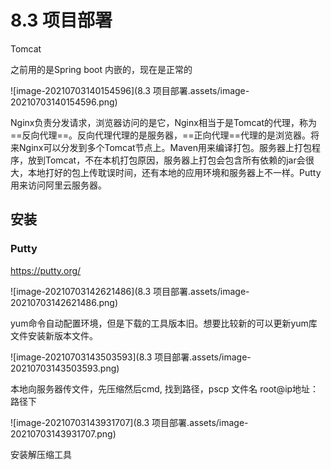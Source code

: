 # 8.3 项目部署

Tomcat 

之前用的是Spring boot 内嵌的，现在是正常的

![image-20210703140154596](8.3 项目部署.assets/image-20210703140154596.png)

Nginx负责分发请求，浏览器访问的是它，Nginx相当于是Tomcat的代理，称为==反向代理==。反向代理代理的是服务器，==正向代理==代理的是浏览器。将来Nginx可以分发到多个Tomcat节点上。Maven用来编译打包。服务器上打包程序，放到Tomcat，不在本机打包原因，服务器上打包会包含所有依赖的jar会很大，本地打好的包上传耽误时间，还有本地的应用环境和服务器上不一样。Putty用来访问阿里云服务器。 

## 安装

### Putty 

https://putty.org/

![image-20210703142621486](8.3 项目部署.assets/image-20210703142621486.png)

yum命令自动配置环境，但是下载的工具版本旧。想要比较新的可以更新yum库文件安装新版本文件。

![image-20210703143503593](8.3 项目部署.assets/image-20210703143503593.png)

本地向服务器传文件，先压缩然后cmd, 找到路径，pscp 文件名 root@ip地址：路径下

 ![image-20210703143931707](8.3 项目部署.assets/image-20210703143931707.png)

安装解压缩工具